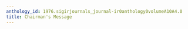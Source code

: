 ```yaml
---
anthology_id: 1976.sigirjournals_journal-ir0anthology0volumeA10A4.0
title: Chairman's Message
---
```

